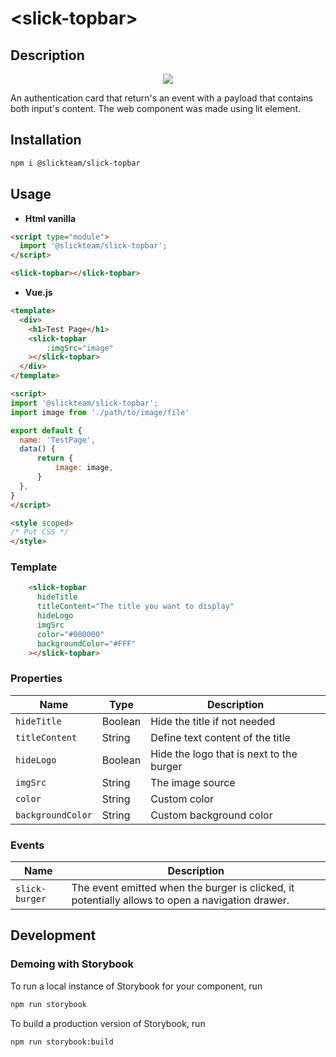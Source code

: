# \<slick-topbar>

## Description

<p align="center">
  <img src="https://user-images.githubusercontent.com/59962729/134512094-7018a5b9-9f1d-41de-aa3c-b102252ffb4a.png">
</p>

An authentication card that return's an event with a payload that contains both input's content. The web component was made using lit element.

## Installation
```bash
npm i @slickteam/slick-topbar
```

## Usage

- **Html vanilla**

```html
<script type="module">
  import '@slickteam/slick-topbar';
</script>

<slick-topbar></slick-topbar>
```

- **Vue.js**

```html
<template>
  <div>
    <h1>Test Page</h1>
    <slick-topbar
        :imgSrc="image"
    ></slick-topbar>
  </div>
</template>

<script>
import '@slickteam/slick-topbar';
import image from './path/to/image/file'

export default {
  name: 'TestPage', 
  data() {
      return {
          image: image,
      }
  },
}
</script>

<style scoped>
/* Put CSS */
</style>

```

### Template

``` html
    <slick-topbar
      hideTitle
      titleContent="The title you want to display"
      hideLogo
      imgSrc
      color="#000000"
      backgroundColor="#FFF"
    ></slick-topbar>
```
### Properties

Name                | Type               | Description
---                 | ---                | ---
`hideTitle`         | Boolean            | Hide the title if not needed
`titleContent`      | String             | Define text content of the title
`hideLogo`          | Boolean            | Hide the logo that is next to the burger
`imgSrc`            | String             | The image source
`color`             | String             | Custom color
`backgroundColor`   | String             | Custom background color

### Events

Name            | Description
---             | ---
`slick-burger`  | The event emitted when the burger is clicked, it potentially allows to open a navigation drawer.

## Development

### Demoing with Storybook

To run a local instance of Storybook for your component, run
```bash
npm run storybook
```

To build a production version of Storybook, run
```bash
npm run storybook:build
```
